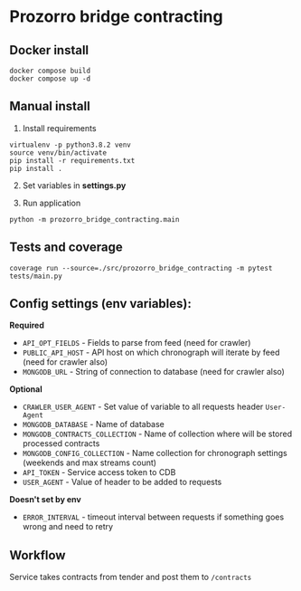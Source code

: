 # Prozorro bridge contracting


## Docker install

```
docker compose build
docker compose up -d
```


## Manual install

1. Install requirements

```
virtualenv -p python3.8.2 venv
source venv/bin/activate
pip install -r requirements.txt
pip install .
```

2. Set variables in **settings.py**

3. Run application

```
python -m prozorro_bridge_contracting.main
```

## Tests and coverage 

```
coverage run --source=./src/prozorro_bridge_contracting -m pytest tests/main.py
```

## Config settings (env variables):

**Required**

- ```API_OPT_FIELDS``` - Fields to parse from feed (need for crawler)
- ```PUBLIC_API_HOST``` - API host on which chronograph will iterate by feed (need for crawler also)
- ```MONGODB_URL``` - String of connection to database (need for crawler also)

**Optional**
- ```CRAWLER_USER_AGENT``` - Set value of variable to all requests header `User-Agent`
- ```MONGODB_DATABASE``` - Name of database
- ```MONGODB_CONTRACTS_COLLECTION``` - Name of collection where will be stored processed contracts
- ```MONGODB_CONFIG_COLLECTION``` - Name collection for chronograph settings (weekends and max streams count)
- ```API_TOKEN``` - Service access token to CDB
- ```USER_AGENT``` - Value of header to be added to requests

**Doesn't set by env**
- ```ERROR_INTERVAL``` - timeout interval between requests if something goes wrong and need to retry


## Workflow

Service takes contracts from tender and post them to `/contracts`
